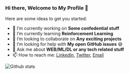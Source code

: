 ### Hi there, Welcome to My Profile 👋

Here are some ideas to get you started:

- 🔭 I’m currently working on **Some confedential stuff**
- 🌱 I’m currently learning **Reinforcement Learning**
- 👯 I’m looking to collaborate on **Any exciting projects**
- 🤔 I’m looking for help with **My open GitHub issues** :sweat_smile:
- 💬 Ask me about **WEB/ML/DL or any tech related stuff**
- 📫 How to reach me: [LinkedIn](https://www.linkedin.com/in/thite-amol/), [Twitter](https://twitter.com/ThisIsAmolT), [Email](thiteamol144@outlook.com)

![Github stats](https://github-readme-stats.vercel.app/api?username=thite-amol)
